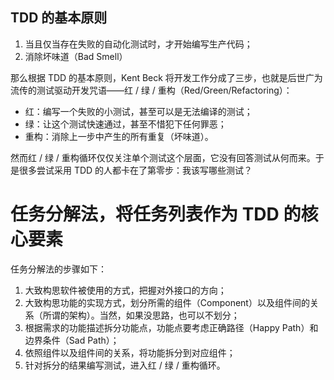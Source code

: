 ## TDD 的基本原则

1. 当且仅当存在失败的自动化测试时，才开始编写生产代码；
2. 消除坏味道（Bad Smell）

那么根据 TDD 的基本原则，Kent Beck 将开发工作分成了三步，也就是后世广为流传的测试驱动开发咒语——红 / 绿 / 重构（Red/Green/Refactoring）：

- 红：编写一个失败的小测试，甚至可以是无法编译的测试；
- 绿：让这个测试快速通过，甚至不惜犯下任何罪恶；
- 重构：消除上一步中产生的所有重复（坏味道）。

然而红 / 绿 / 重构循环仅仅关注单个测试这个层面，它没有回答测试从何而来。于是很多尝试采用 TDD 的人都卡在了第零步：我该写哪些测试？

# 任务分解法，将任务列表作为 TDD 的核心要素

任务分解法的步骤如下：

1. 大致构思软件被使用的方式，把握对外接口的方向；
2. 大致构思功能的实现方式，划分所需的组件（Component）以及组件间的关系（所谓的架构）。当然，如果没思路，也可以不划分；
3. 根据需求的功能描述拆分功能点，功能点要考虑正确路径（Happy Path）和边界条件（Sad Path）；
4. 依照组件以及组件间的关系，将功能拆分到对应组件；
5. 针对拆分的结果编写测试，进入红 / 绿 / 重构循环。
